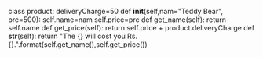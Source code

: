 class product:
    deliveryCharge=50
    def __init__(self,nam="Teddy Bear", prc=500):
        self.name=nam
        self.price=prc
    def get_name(self):
        return self.name
    def get_price(self):
        return self.price + product.deliveryCharge
    def __str__(self):
        return "The {} will cost you Rs.{}.".format(self.get_name(),self.get_price())
